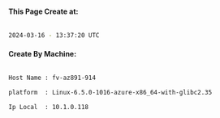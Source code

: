 
   
#### This Page Create at:

```bash

2024-03-16 - 13:37:20 UTC

```

#### Create By Machine:

```bash

Host Name : fv-az891-914

platform  : Linux-6.5.0-1016-azure-x86_64-with-glibc2.35

Ip Local  : 10.1.0.118

```

